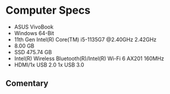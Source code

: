 # Computer Specs 

* ASUS VivoBook
* Windows 64-Bit
* 11th Gen Intel(R) Core(TM) i5-1135G7 @2.40GHz 2.42GHz
* 8.00 GB
* SSD 475.74 GB
* Intel(R) Wireless Bluetooth(R)/Intel(R) Wi-Fi 6 AX201 160MHz
* HDMI/1x USB 2.0 1x USB 3.0

## Comentary

